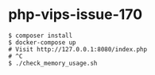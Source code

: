 # php-vips-issue-170

```
$ composer install
$ docker-compose up
# Visit http://127.0.0.1:8080/index.php
# ^C
$ ./check_memory_usage.sh
```
